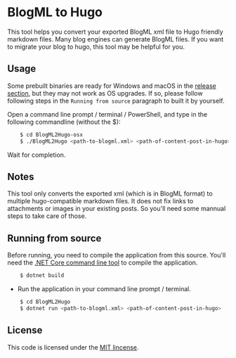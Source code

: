 BlogML to Hugo
===================
This tool helps you convert your exported BlogML xml file to Hugo friendly markdown files. 
Many blog engines can generate BlogML files. If you want to migrate your blog to hugo, this tool may be helpful for you.


Usage
-----------

Some prebuilt binaries are ready for Windows and macOS in the [release section](https://github.com/jijiechen/BlogML2Hugo/releases), but they may not work as OS upgrades. If so, please follow following steps in the `Running from source` paragraph to built it by yourself.

Open a command line prompt / terminal / PowerShell, and type in the following commandline (without the $):

```sh
    $ cd BlogML2Hugo-osx
    $ ./BlogML2Hugo <path-to-blogml.xml> <path-of-content-post-in-hugo>
```

Wait for completion.


Notes
-----------

This tool only converts the exported xml (which is in BlogML format) to multiple hugo-compatible markdown files. It does not fix links to attachments or images in your existing posts. So you'll need some mannual steps to take care of those.


Running from source
-----------

Before running, you need to compile the application from this source. You'll need the [.NET Core command line tool](https://www.microsoft.com/net/download) to compile the application.

```sh
    $ dotnet build
```

- Run the application in your command line prompt / terminal.

```sh
    $ cd BlogML2Hugo
    $ dotnet run <path-to-blogml.xml> <path-of-content-post-in-hugo>
```


License
-----------
This code is licensed under the [MIT lincense](https://opensource.org/licenses/MIT).



